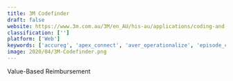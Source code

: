 ```yaml
---
title: 3M Codefinder
draft: false 
website: https://www.3m.com.au/3M/en_AU/his-au/applications/coding-and-reimbursement/
classification: ['']
platform: ['Web']
keywords: ['accureg', 'apex_connect', 'aver_operationalize', 'episode_connect', 'episode_manager', 'lexisnexis_memberpoint', 'om1_outcomes', 'physician_coder', 'quadax_health_systems_solutions', 'sift_healthcare', 'simplee', 'softcure_hospital_software', 'trusthub', 'iclinic', 'nthrive']
image: 2020/04/3M-Codefinder.png
---
```

Value-Based Reimbursement